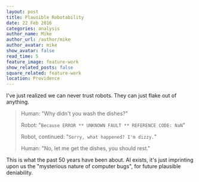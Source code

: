 ```yaml
---
layout: post
title: Plausible Robotability
date: 22 Feb 2016
categories: analysis
author_name: Mike
author_url: /author/mike
author_avatar: mike
show_avatar: false
read_time: 5
feature_image: feature-work
show_related_posts: false
square_related: feature-work
location: Providence
---
```


I've just realized we can never trust robots. They can just flake out of anything.

> Human: "Why didn't you wash the dishes?"
>
> Robot: "`Because ERROR ** UNKNOWN FAULT ** REFERENCE CODE: NaN`"
>
> Robot, continued: "`Sorry, what happened? I'm dizzy.`"
>
> Human: "No, let me get the dishes, you should rest."

This is what the past 50 years have been about. AI exists, it's just imprinting upon us the "mysterious nature of computer bugs", for future plausible deniability.
